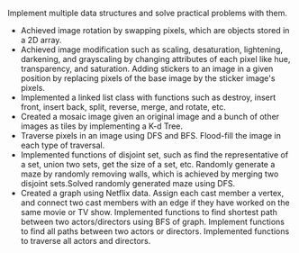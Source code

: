Implement multiple data structures and solve practical problems with them.</br>
- Achieved image rotation by swapping pixels, which are objects stored in a 2D array.</br>
- Achieved image modification such as scaling, desaturation, lightening, darkening, and grayscaling by changing attributes of each pixel like hue, transparency, and saturation. Adding stickers to an image in a given
position by replacing pixels of the base image by the sticker image's pixels.</br>
- Implemented a linked list class with functions such as destroy, insert front, insert back, split, reverse, merge, and rotate, etc.</br>
- Created a mosaic image given an original image and a bunch of other images as tiles by implementing a K-d Tree.</br>
- Traverse pixels in an image using DFS and BFS. Flood-fill the image in each type of traversal.</br>
- Implemented functions of disjoint set, such as find the representative of a set, union two sets, get the size of a set, etc. Randomly generate a maze by randomly removing walls, which is achieved by merging two disjoint
sets.Solved randomly generated maze using DFS.</br>
- Created a graph using Netflix data. Assign each cast member a vertex, and connect two cast members with an edge if they have worked on the same movie or TV show. Implemented functions to find shortest path between two actors/directors using BFS of graph. Implement functions to
find all paths between two actors or directors. Implemented functions to traverse all actors and directors.</br>
